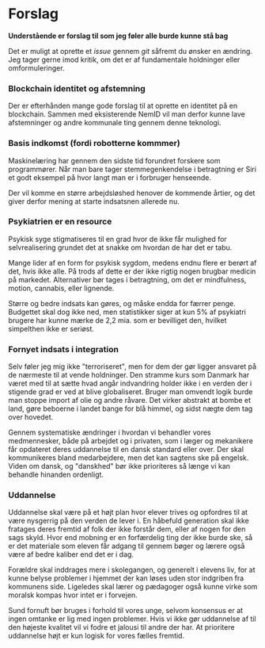# Forslag
**Understående er forslag til som jeg føler alle burde kunne stå bag**

Det er muligt at oprette et *issue* gennem *git* såfremt du ønsker en ændring. Jeg tager gerne imod kritik, om det er af fundamentale holdninger eller omformuleringer.
### Blockchain identitet og afstemning
Der er efterhånden mange gode forslag til at oprette en identitet på en blockchain. Sammen med eksisterende NemID vil man derfor kunne lave afstemninger og andre kommunale ting gennem denne teknologi.

### Basis indkomst (fordi robotterne kommmer)
Maskinelæring har gennem den sidste tid forundret forskere som programmører. Når man bare tager stemmegenkendelse i betragtning er Siri et godt eksempel på hvor langt man er i forbruger henseende.

Der vil komme en større arbejdsløshed henover de kommende årtier, og det giver derfor mening at starte indsatsnen allerede nu.

### Psykiatrien er en resource
Psykisk syge stigmatiseres til en grad hvor de ikke får mulighed for selvrealisering grundet det at snakke om hvordan de har det er tabu.

Mange lider af en form for psykisk sygdom, medens endnu flere er berørt af det, hvis ikke alle. På trods af dette er der ikke rigtig nogen brugbar medicin på markedet. Alternativer bør tages i betragtning, om det er mindfulness, motion, cannabis, eller lignende.

Større og bedre indsats kan gøres, og måske endda for færrer penge. Budgettet skal dog ikke ned, men statistikker siger at kun 5% af psykiatri brugere har kunne mærke de 2,2 mia. som er bevilliget den, hvilket simpelthen ikke er seriøst.

### Fornyet indsats i integration
Selv føler jeg mig ikke "terroriseret", men for dem der gør ligger ansvaret på de nærmeste til at vende holdninger. Den stramme kurs som Danmark har været med til at sætte hvad angår indvandring holder ikke i en verden der i stigende grad er ved at blive globaliseret. Bruger man omvendt logik burde man stoppe import af olie og andre råvare. Det virker abstrakt at bombe et land, gøre beboerne i landet bange for blå himmel, og sidst nægte dem tag over hovedet.

Gennem systematiske ændringer i hvordan vi behandler vores medmennesker, både på arbejdet og i privaten, som i læger og mekanikere får opdateret deres uddannelse til en dansk standard eller over. Der skal kommunikeres bland medarbejdere, men det kan sagtens ske på engelsk. Viden om dansk, og "danskhed" bør ikke prioriteres så længe vi kan behandle hinanden ordenligt.

### Uddannelse

Uddannelse skal være på et højt plan hvor elever trives og opfordres til at være nysgerrig på den verden de lever i. En håbefuld generation skal ikke fratages deres fremtid af folk der ikke forstår dem, eller af nogen for den sags skyld. Hvor end mobning er en forfærdelig ting der ikke burde ske, så er det materiale som eleven får adgang til gennem bøger og lærere også være af bedre kaliber end det er i dag.

Forældre skal inddrages mere i skolegangen, og generelt i elevens liv, for at kunne belyse problemer i hjemmet der kan løses uden stor indgriben fra kommunens side. Ligeledes skal lærer og pædagoger også kunne virke som moralsk kompas hvor intet er i forvejen.

Sund fornuft bør bruges i forhold til vores unge, selvom konsensus er at ingen omtanke er lig med ingen problemer. Hvis vi ikke gør uddannelse af til den højeste kvalitet vil vi fodre et jalousi til andre der har. At prioritere uddannelse højt er kun logisk for vores fælles fremtid.
